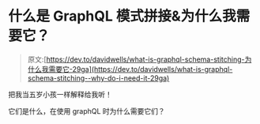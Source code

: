 # 什么是 GraphQL 模式拼接&为什么我需要它？

> 原文:[https://dev.to/davidwells/what-is-graphql-schema-stitching-为什么我需要它-29ga](https://dev.to/davidwells/what-is-graphql-schema-stitching--why-do-i-need-it-29ga)

把我当五岁小孩一样解释给我听！

它们是什么，在使用 graphQL 时为什么需要它们？